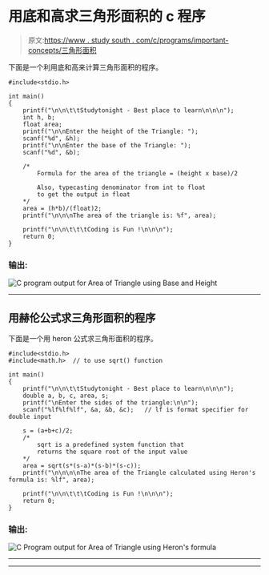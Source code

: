 # 用底和高求三角形面积的 c 程序

> 原文:[https://www . study south . com/c/programs/important-concepts/三角形面积](https://www.studytonight.com/c/programs/important-concepts/area-of-triangle)

下面是一个利用底和高来计算三角形面积的程序。

```
#include<stdio.h>

int main()
{
    printf("\n\n\t\tStudytonight - Best place to learn\n\n\n");
    int h, b;
    float area;
    printf("\n\nEnter the height of the Triangle: ");
    scanf("%d", &h);
    printf("\n\nEnter the base of the Triangle: ");
    scanf("%d", &b);

    /*
        Formula for the area of the triangle = (height x base)/2

        Also, typecasting denominator from int to float 
        to get the output in float
    */
    area = (h*b)/(float)2;
    printf("\n\n\nThe area of the triangle is: %f", area);

    printf("\n\n\t\t\tCoding is Fun !\n\n\n");
    return 0;
}
```

### 输出:

![C program output for Area of Triangle using Base and Height](../Images/d188a4b2d5cfbba785a8739d4cc903f2.png)

* * *

## 用赫伦公式求三角形面积的程序

下面是一个用 heron 公式求三角形面积的程序。

```
#include<stdio.h>
#include<math.h>  // to use sqrt() function

int main()
{
    printf("\n\n\t\tStudytonight - Best place to learn\n\n\n");
    double a, b, c, area, s;
    printf("\nEnter the sides of the triangle:\n\n");
    scanf("%lf%lf%lf", &a, &b, &c);   // lf is format specifier for double input

    s = (a+b+c)/2;
    /*
        sqrt is a predefined system function that 
        returns the square root of the input value
    */
    area = sqrt(s*(s-a)*(s-b)*(s-c));
    printf("\n\n\n\nThe area of the Triangle calculated using Heron's formula is: %lf", area);

    printf("\n\n\t\t\tCoding is Fun !\n\n\n");
    return 0;
}
```

### 输出:

![C Program output for Area of Triangle using Heron's formula](../Images/83e94a75a6826bc6a2e23c69907bffac.png)

* * *

* * *